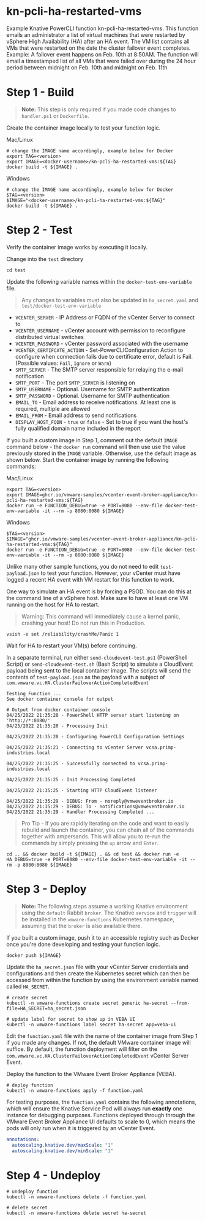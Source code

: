 # kn-pcli-ha-restarted-vms
Example Knative PowerCLI function kn-pcli-ha-restarted-vms. This function emails an administrator a list of virtual machines that were restarted by vSphere High Availability (HA) after an HA event. The VM list contains all VMs that were restarted on the date the cluster failover event completes. Example: A failover event happens on Feb. 10th at 8:50AM. The function will email a timestamped list of all VMs that were failed over during the 24 hour period between midnight on Feb. 10th and midnight on Feb. 11th

# Step 1 - Build

> **Note:** This step is only required if you made code changes to `handler.ps1`
> or `Dockerfile`.

Create the container image locally to test your function logic.

Mac/Linux
```
# change the IMAGE name accordingly, example below for Docker
export TAG=<version>
export IMAGE=<docker-username>/kn-pcli-ha-restarted-vms:${TAG}
docker build -t ${IMAGE} .
```

Windows
```
# change the IMAGE name accordingly, example below for Docker
$TAG=<version>
$IMAGE="<docker-username>/kn-pcli-ha-restarted-vms:${TAG}"
docker build -t ${IMAGE} .
```
# Step 2 - Test

Verify the container image works by executing it locally.

Change into the `test` directory
```console
cd test
```

Update the following variable names within the `docker-test-env-variable` file.
> Any changes to variables must also be updated in `ha_secret.yaml` and `test/docker-test-env-variable`

* `VCENTER_SERVER` - IP Address or FQDN of the vCenter Server to connect to
* `VCENTER_USERNAME` - vCenter account with permission to reconfigure distributed virtual switches
* `VCENTER_PASSWORD` - vCenter password associated with the username
* `VCENTER_CERTIFCATE_ACTION` - Set-PowerCLIConfiguration Action to configure when connection fails due to certificate error, default is Fail. (Possible values: `Fail`, `Ignore` or `Warn`)
* `SMTP_SERVER` - The SMTP server responsible for relaying the e-mail notification
* `SMTP_PORT` - The port `SMTP_SERVER` is listening on
* `SMTP_USERNAME` - Optional. Username for SMTP authentication
* `SMTP_PASSWORD` - Optional. Username for SMTP authentication
* `EMAIL_TO` - Email address to receive notifications. At least one is required, multiple are allowed
* `EMAIL_FROM` - Email address to send notifications
* `DISPLAY_HOST_FQDN` - `true` or `false` - Set to true if you want the host's fully qualified domain name included in the report

If you built a custom image in Step 1, comment out the default `IMAGE` command below - the `docker run` command will then use use the value previously stored in the `IMAGE` variable. Otherwise, use the default image as shown below.  Start the container image by running the following commands:

Mac/Linux
```console
export TAG=<version>
export IMAGE=ghcr.io/vmware-samples/vcenter-event-broker-appliance/kn-pcli-ha-restarted-vms:${TAG}
docker run -e FUNCTION_DEBUG=true -e PORT=8080 --env-file docker-test-env-variable -it --rm -p 8080:8080 ${IMAGE}
```
Windows
```console
$TAG=<version>
$IMAGE="ghcr.io/vmware-samples/vcenter-event-broker-appliance/kn-pcli-ha-restarted-vms:${TAG}"
docker run -e FUNCTION_DEBUG=true -e PORT=8080 --env-file docker-test-env-variable -it --rm -p 8080:8080 ${IMAGE}
```

Unlike many other sample functions, you do not need to edit `test-payload.json` to test your function. However, your vCenter must have logged a recent HA event with VM restart for this function to work.

One way to simulate an HA event is by forcing a PSOD. You can do this at the command line of a vSphere host. Make sure to have at least one VM running on the host for HA to restart.
> Warning: This command will immediately cause a kernel panic, crashing your host! Do not run this in Production.
```console
vsish -e set /reliability/crashMe/Panic 1
```
Wait for HA to restart your VM(s) before continuing.

In a separate terminal, run either `send-cloudevent-test.ps1` (PowerShell Script) or `send-cloudevent-test.sh` (Bash Script) to simulate a CloudEvent payload being sent to the local container image. The scripts will send the contents of `test-payload.json` as the payload with a subject of `com.vmware.vc.HA.ClusterFailoverActionCompletedEvent`

```console
Testing Function ...
See docker container console for output

# Output from docker container console
04/25/2022 21:35:20 - PowerShell HTTP server start listening on 'http://*:8080/'
04/25/2022 21:35:20 - Processing Init

04/25/2022 21:35:20 - Configuring PowerCLI Configuration Settings

04/25/2022 21:35:21 - Connecting to vCenter Server vcsa.primp-industries.local

04/25/2022 21:35:25 - Successfully connected to vcsa.primp-industries.local

04/25/2022 21:35:25 - Init Processing Completed

04/25/2022 21:35:25 - Starting HTTP CloudEvent listener

04/25/2022 21:35:29 - DEBUG: From - noreply@vmweventbroker.io
04/25/2022 21:35:29 - DEBUG: To - notifications@vmweventbroker.io
04/25/2022 21:35:29 - Handler Processing Completed ...
```

> Pro Tip - If you are rapidly iterating on the code and want to easily rebuild and launch the container,
> you can chain all of the commands together with ampersands. This will allow you to re-run
> the commands by simply pressing the `up` arrow and `Enter`.

```console
cd .. && docker build -t ${IMAGE} . && cd test && docker run -e HA_DEBUG=true -e PORT=8080 --env-file docker-test-env-variable -it --rm -p 8080:8080 ${IMAGE}
```
# Step 3 - Deploy

> **Note:** The following steps assume a working Knative environment using the
`default` Rabbit `broker`. The Knative `service` and `trigger` will be installed in the
`vmware-functions` Kubernetes namespace, assuming that the `broker` is also available there.

If you built a custom image, push it to an accessible registry such as Docker once you're done developing and testing your function logic.

```console
docker push ${IMAGE}
```

Update the `ha_secret.json` file with your vCenter Server credentials and configurations and then create the Kubernetes secret which can then be accessed from within the function by using the environment variable named called `HA_SECRET`.

```console
# create secret
kubectl -n vmware-functions create secret generic ha-secret --from-file=HA_SECRET=ha_secret.json

# update label for secret to show up in VEBA UI
kubectl -n vmware-functions label secret ha-secret app=veba-ui
```

Edit the `function.yaml` file with the name of the container image from Step 1 if you made any changes. If not, the default VMware container image will suffice. By default, the function deployment will filter on the `com.vmware.vc.HA.ClusterFailoverActionCompletedEvent` vCenter Server Event.

Deploy the function to the VMware Event Broker Appliance (VEBA).

```console
# deploy function
kubectl -n vmware-functions apply -f function.yaml
```

For testing purposes, the `function.yaml` contains the following annotations, which will ensure the Knative Service Pod will always run **exactly** one instance for debugging purposes. Functions deployed through through the VMware Event Broker Appliance UI defaults to scale to 0, which means the pods will only run when it is triggered by an vCenter Event.

```yaml
annotations:
  autoscaling.knative.dev/maxScale: "1"
  autoscaling.knative.dev/minScale: "1"
```

# Step 4 - Undeploy

```console
# undeploy function
kubectl -n vmware-functions delete -f function.yaml

# delete secret
kubectl -n vmware-functions delete secret ha-secret
```
